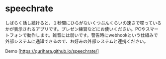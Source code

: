 # speechrate
しばらく話し続けると、１秒間にひらがないくつぶんくらいの速さで喋っているかが表示されるアプリです。プレゼン練習などにお使いください。PCやスマートフォンで動作します。雑音には弱いです。警告時にwebhookという仕組みで外部システムに通知できるので、お好みの外部システムと連携ください。

Demo [https://qurihara.github.io/speechrate/]

